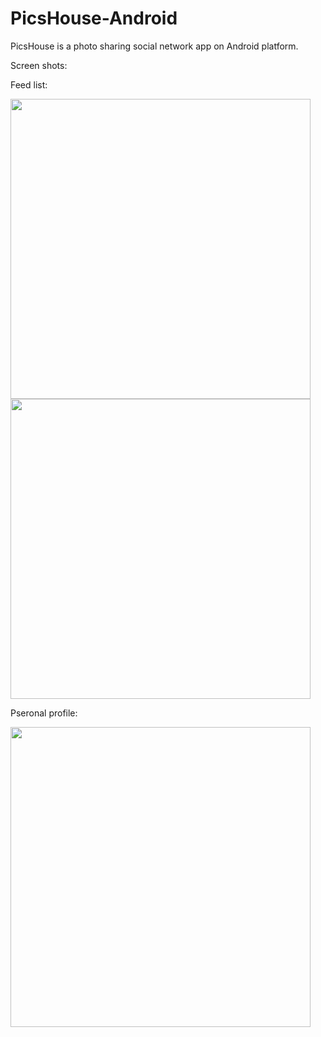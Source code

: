 # PicsHouse-Android
PicsHouse is a photo sharing social network app on Android platform. 

Screen shots:

Feed list:

<img src="https://storage.googleapis.com/pics-house-public/home.png" width="480">

<img src="https://storage.googleapis.com/pics-house-public/home2.png" width="480">

Pseronal profile:

<img src="https://storage.googleapis.com/pics-house-public/personal.png" width="480">
